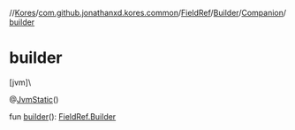 //[Kores](../../../../../index.md)/[com.github.jonathanxd.kores.common](../../../index.md)/[FieldRef](../../index.md)/[Builder](../index.md)/[Companion](index.md)/[builder](builder.md)

# builder

[jvm]\

@[JvmStatic](https://kotlinlang.org/api/latest/jvm/stdlib/kotlin.jvm/-jvm-static/index.html)()

fun [builder](builder.md)(): [FieldRef.Builder](../index.md)
